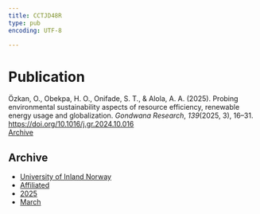 ```yaml
---
title: CCTJD48R
type: pub
encoding: UTF-8

---
```

<h1>Publication</h1>
<article id="csl-bib-container-CCTJD48R" class="csl-bib-container">
  <div class="csl-bib-body"> <div class="csl-entry">Özkan, O., Obekpa, H. O., Onifade, S. T., &#38; Alola, A. A. (2025). Probing environmental sustainability aspects of resource efficiency, renewable energy usage and globalization. <i>Gondwana Research</i>, <i>139</i>(2025, 3), 16–31. <a href="https://doi.org/10.1016/j.gr.2024.10.016">https://doi.org/10.1016/j.gr.2024.10.016</a></div> </div>
  <div class="csl-bib-buttons">
    <a href="#taxonomy-article-CCTJD48R" alt="archive" class="csl-bib-button">Archive</a>
  </div>
  <div id="csl-bib-meta-container-CCTJD48R"></div>
</article>
<div id="csl-bib-meta-CCTJD48R" class="csl-bib-meta">
  <article id="taxonomy-article-CCTJD48R" class="taxonomy-article">
    <h1>Archive</h1>
    <ul>
      <li><a href="{{< params subfolder >}}en/archive/?key=3DCRN523">University of Inland Norway</a></li>
      <li><a href="{{< params subfolder >}}en/archive/?key=II9RDAME">Affiliated</a></li>
      <li><a href="{{< params subfolder >}}en/archive/?key=FDW8UG7F">2025</a></li>
      <li><a href="{{< params subfolder >}}en/archive/?key=RI5KZ53J">March</a></li>
    </ul>
  </article>
</div>
